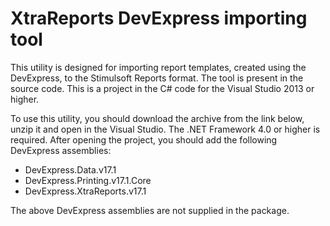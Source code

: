 # XtraReports DevExpress importing tool

This utility is designed for importing report templates, created using the DevExpress, to the Stimulsoft Reports format. The tool is present in the source code. This is a project in the C# code for the Visual Studio 2013 or higher.

To use this utility, you should download the archive from the link below, unzip it and open in the Visual Studio. The .NET Framework 4.0 or higher is required. After opening the project, you should add the following DevExpress assemblies:
* DevExpress.Data.v17.1
* DevExpress.Printing.v17.1.Core
* DevExpress.XtraReports.v17.1

The above DevExpress assemblies are not supplied in the package.
